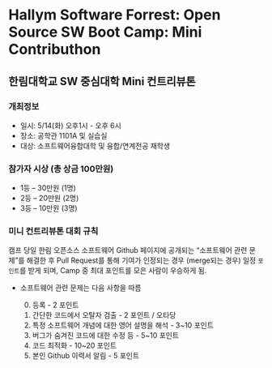# Hallym Software Forrest: Open Source SW Boot Camp: Mini Contributhon

## 한림대학교 SW 중심대학 Mini 컨트리뷰톤

### 개최정보
- 일시: 5/14(화) 오후1시 - 오후 6시
- 장소: 공학관 1101A 및 실습실
- 대상: 소프트웨어융합대학 및 융합/연계전공 재학생

### 참가자 시상 (총 상금 100만원)
- 1등 – 30만원 (1명)
- 2등 – 20만원 (2명)
- 3등 – 10만원 (3명)


### 미니 컨트리뷰톤 대회 규칙
캠프 당일 한림 오픈소스 소프트웨어 Github 페이지에 공개되는 “소프트웨어 관련 문제”를 해결한 후 Pull Request를 통해 기여가 인정되는 경우 (merge되는 경우) 일정 ```포인트```를 받게 되며, Camp 중 최대 포인트를 모은 사람이 우승하게 됨.

- 소프트웨어 관련 문제는 다음 사항을 따름

  0. 등록 - 2 포인트
  1. 간단한 코드에서 오탈자 검출 - 2 포인트 / 오타당
  2. 특정 소프트웨어 개념에 대한 영어 설명을 해석 - 3~10 포인트
  3. 버그가 숨겨진 코드에 대한 수정 등 - 5~10 포인트
  4. 코드 최적화 - 10~20 포인트
  5. 본인 Github 이력서 알림 - 5 포인트 

